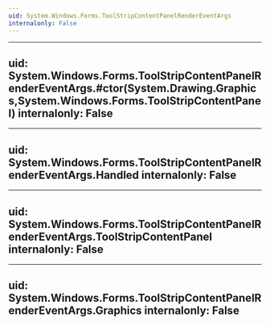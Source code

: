 ```yaml
---
uid: System.Windows.Forms.ToolStripContentPanelRenderEventArgs
internalonly: False
---
```


---
uid: System.Windows.Forms.ToolStripContentPanelRenderEventArgs.#ctor(System.Drawing.Graphics,System.Windows.Forms.ToolStripContentPanel)
internalonly: False
---

---
uid: System.Windows.Forms.ToolStripContentPanelRenderEventArgs.Handled
internalonly: False
---

---
uid: System.Windows.Forms.ToolStripContentPanelRenderEventArgs.ToolStripContentPanel
internalonly: False
---

---
uid: System.Windows.Forms.ToolStripContentPanelRenderEventArgs.Graphics
internalonly: False
---
